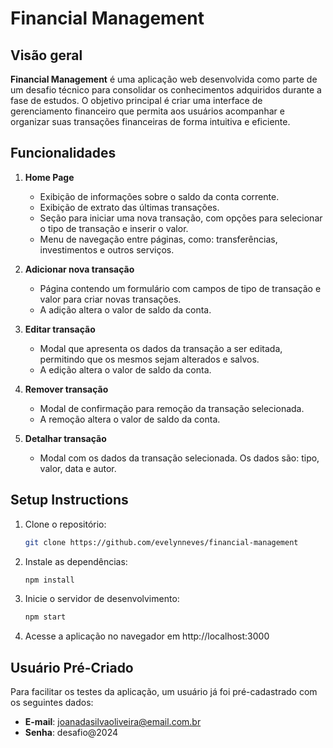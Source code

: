 # Financial Management

## Visão geral

**Financial Management** é uma aplicação web desenvolvida como parte de um desafio técnico para consolidar os conhecimentos adquiridos durante a fase de estudos. O objetivo principal é criar uma interface de gerenciamento financeiro que permita aos usuários acompanhar e organizar suas transações financeiras de forma intuitiva e eficiente.

## Funcionalidades

1. **Home Page**  
   - Exibição de informações sobre o saldo da conta corrente.
   - Exibição de extrato das últimas transações.
   - Seção para iniciar uma nova transação, com opções para selecionar o tipo de transação e inserir o valor. 
   - Menu de navegação entre páginas, como: transferências, investimentos e outros serviços.

2. **Adicionar nova transação**  
   - Página contendo um formulário com campos de tipo de transação e valor para criar novas transações.
   - A adição altera o valor de saldo da conta.

3. **Editar transação**  
   - Modal que apresenta os dados da transação a ser editada, permitindo que os mesmos sejam alterados e salvos.
   - A edição altera o valor de saldo da conta.

4. **Remover transação**  
   - Modal de confirmação para remoção da transação selecionada.
   - A remoção altera o valor de saldo da conta.

5. **Detalhar transação**  
   - Modal com os dados da transação selecionada. Os dados são: tipo, valor, data e autor.

## Setup Instructions

1. Clone o repositório:  
   ```bash
   git clone https://github.com/evelynneves/financial-management

2. Instale as dependências:  
   ```bash
   npm install

3. Inicie o servidor de desenvolvimento:  
   ```bash
   npm start

4. Acesse a aplicação no navegador em http://localhost:3000

## Usuário Pré-Criado  

Para facilitar os testes da aplicação, um usuário já foi pré-cadastrado com os seguintes dados:  

- **E-mail**: joanadasilvaoliveira@email.com.br  
- **Senha**: desafio@2024  
